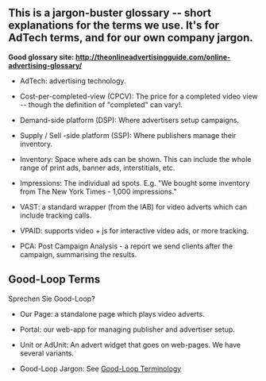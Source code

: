 ## This is a jargon-buster glossary -- short explanations for the terms we use. It's for AdTech terms, and for our own company jargon.

**Good glossary site: http://theonlineadvertisingguide.com/online-advertising-glossary/**

* AdTech: advertising technology.

* Cost-per-completed-view (CPCV): The price for a completed video view -- though the definition of "completed" can vary!.

* Demand-side platform (DSP): Where advertisers setup campaigns.

* Supply / Sell -side platform (SSP): Where publishers manage their inventory.

* Inventory: Space where ads can be shown. This can include the whole range of print ads, banner ads, interstitials, etc.

* Impressions: The individual ad spots. E.g. "We bought some inventory from The New York Times - 1,000 impressions."

* VAST: a standard wrapper (from the IAB) for video adverts which can include tracking calls.

* VPAID: supports video + js for interactive video ads, or more tracking.

* PCA: Post Campaign Analysis - a report we send clients after the campaign, summarising the results.

## Good-Loop Terms 

Sprechen Sie Good-Loop?

* Our Page: a standalone page which plays video adverts.

* Portal: our web-app for managing publisher and advertiser setup.

* Unit or AdUnit: An advert widget that goes on web-pages. We have several variants.

* Good-Loop Jargon: See [Good-Loop Terminology](Good-Loop-terminology.html)

